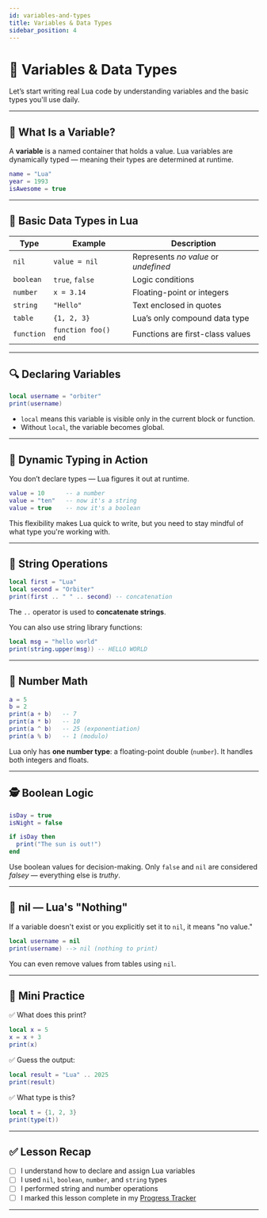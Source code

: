 ```yaml
---
id: variables-and-types
title: Variables & Data Types
sidebar_position: 4
---
```


# 🧠 Variables & Data Types

Let’s start writing real Lua code by understanding variables and the basic types you'll use daily.

---

## 🧩 What Is a Variable?

A **variable** is a named container that holds a value. Lua variables are dynamically typed — meaning their types are determined at runtime.

```lua
name = "Lua"
year = 1993
isAwesome = true
````

---

## 🔢 Basic Data Types in Lua

| Type       | Example              | Description                          |
| ---------- | -------------------- | ------------------------------------ |
| `nil`      | `value = nil`        | Represents *no value* or *undefined* |
| `boolean`  | `true`, `false`      | Logic conditions                     |
| `number`   | `x = 3.14`           | Floating-point or integers           |
| `string`   | `"Hello"`            | Text enclosed in quotes              |
| `table`    | `{1, 2, 3}`          | Lua’s only compound data type        |
| `function` | `function foo() end` | Functions are first-class values     |

---

## 🔍 Declaring Variables

```lua
local username = "orbiter"
print(username)
```

* `local` means this variable is visible only in the current block or function.
* Without `local`, the variable becomes global.

---

## 📏 Dynamic Typing in Action

You don’t declare types — Lua figures it out at runtime.

```lua
value = 10      -- a number
value = "ten"   -- now it's a string
value = true    -- now it's a boolean
```

This flexibility makes Lua quick to write, but you need to stay mindful of what type you're working with.

---

## 📘 String Operations

```lua
local first = "Lua"
local second = "Orbiter"
print(first .. " " .. second) -- concatenation
```

The `..` operator is used to **concatenate strings**.

You can also use string library functions:

```lua
local msg = "hello world"
print(string.upper(msg)) -- HELLO WORLD
```

---

## 🧮 Number Math

```lua
a = 5
b = 2
print(a + b)   -- 7
print(a * b)   -- 10
print(a ^ b)   -- 25 (exponentiation)
print(a % b)   -- 1 (modulo)
```

Lua only has **one number type**: a floating-point double (`number`). It handles both integers and floats.

---

## 🕵️ Boolean Logic

```lua
isDay = true
isNight = false

if isDay then
  print("The sun is out!")
end
```

Use boolean values for decision-making. Only `false` and `nil` are considered *falsey* — everything else is *truthy*.

---

## 🧼 nil — Lua's "Nothing"

If a variable doesn't exist or you explicitly set it to `nil`, it means "no value."

```lua
local username = nil
print(username) --> nil (nothing to print)
```

You can even remove values from tables using `nil`.

---

## 🧪 Mini Practice

✅ What does this print?

```lua
local x = 5
x = x + 3
print(x)
```

✅ Guess the output:

```lua
local result = "Lua" .. 2025
print(result)
```

✅ What type is this?

```lua
local t = {1, 2, 3}
print(type(t))
```

---

## ✅ Lesson Recap

* [ ] I understand how to declare and assign Lua variables
* [ ] I used `nil`, `boolean`, `number`, and `string` types
* [ ] I performed string and number operations
* [ ] I marked this lesson complete in my [Progress Tracker](./beginner-checklist.md)

---
